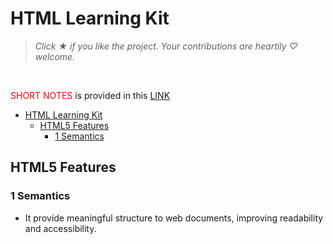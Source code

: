 # HTML Learning Kit

> *Click &#9733; if you like the project. Your contributions are heartily ♡ welcome.*

<br/>

<span style="color: red">SHORT NOTES</span> is provided in this [LINK](./short-notes/notes.md)

- [HTML Learning Kit](#html-learning-kit)
  - [HTML5 Features](#html5-features)
    - [1 Semantics](#1-semantics)


## HTML5 Features

### 1 Semantics

- It provide meaningful structure to web documents, improving readability and accessibility.
  
